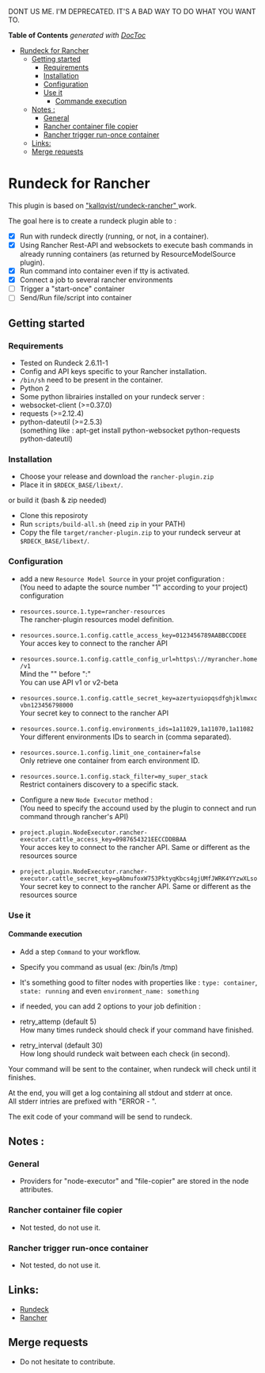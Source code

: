 <!-- START doctoc generated TOC please keep comment here to allow auto update -->
<!-- DON'T EDIT THIS SECTION, INSTEAD RE-RUN doctoc TO UPDATE -->


DONT US ME. I'M DEPRECATED.
IT'S A BAD WAY TO DO WHAT YOU WANT TO.

**Table of Contents**  *generated with [DocToc](https://github.com/thlorenz/doctoc)*

- [Rundeck for Rancher](#rundeck-for-rancher)
  - [Getting started](#getting-started)
    - [Requirements](#requirements)
    - [Installation](#installation)
    - [Configuration](#configuration)
    - [Use it](#use-it)
      - [Commande execution](#commande-execution)
  - [Notes :](#notes-)
    - [General](#general)
    - [Rancher container file copier](#rancher-container-file-copier)
    - [Rancher trigger run-once container](#rancher-trigger-run-once-container)
  - [Links:](#links)
  - [Merge requests](#merge-requests)

<!-- END doctoc generated TOC please keep comment here to allow auto update -->

# Rundeck for Rancher

This plugin is based on ["kallqvist/rundeck-rancher" ](https://github.com/kallqvist/rundeck-rancher) work.

The goal here is to create a rundeck plugin able to :
- [x] Run with rundeck directly (running, or not, in a container).
- [x] Using Rancher Rest-API and websockets to execute bash commands in already running containers (as returned by ResourceModelSource plugin).
- [x] Run command into container even if tty is activated.
- [x] Connect a job to several rancher environments
- [ ] Trigger a "start-once" container
- [ ] Send/Run file/script into container

## Getting started
### Requirements
- Tested on Rundeck 2.6.11-1
- Config and API keys specific to your Rancher installation.
- `/bin/sh` need to be present in the container.
- Python 2
- Some python librairies installed on your rundeck server :
 - websocket-client (>=0.37.0)
 - requests (>=2.12.4)
 - python-dateutil (>=2.5.3)<br>
(something like : apt-get install python-websocket python-requests python-dateutil)

### Installation
- Choose your release and download the `rancher-plugin.zip`
- Place it in `$RDECK_BASE/libext/`.

or build it (bash & zip needed)

- Clone this reposiroty
- Run `scripts/build-all.sh` (need `zip` in your PATH)
- Copy the file `target/rancher-plugin.zip` to your rundeck serveur at `$RDECK_BASE/libext/`.


### Configuration
- add a new `Resource Model Source` in your projet configuration : <br>
(You need to adapte the source number "1" according to your project) configuration

 - `resources.source.1.type=rancher-resources`<br>
 The rancher-plugin resources model definition.

 - `resources.source.1.config.cattle_access_key=0123456789AABBCCDDEE`<br>
 Your acces key to connect to the rancher API

 - `resources.source.1.config.cattle_config_url=https\://myrancher.home/v1`<br>
 Mind the "\" before ":"<br>
 You can use API v1 or v2-beta

 - `resources.source.1.config.cattle_secret_key=azertyuiopqsdfghjklmwxcvbn123456798000`<br>
 Your secret key to connect to the rancher API

 - `resources.source.1.config.environments_ids=1a11029,1a11070,1a11082`<br>
 Your different environments IDs to search in (comma separated).

 - `resources.source.1.config.limit_one_container=false`<br>
 Only retrieve one container from earch environment ID.

 - `resources.source.1.config.stack_filter=my_super_stack`<br>
 Restrict containers discovery to a specific stack.



- Configure a new `Node Executor` method : <br>
(You need to specify the accound used by the plugin to connect and run command through rancher's API)
 - `project.plugin.NodeExecutor.rancher-executor.cattle_access_key=0987654321EECCDDBBAA`<br>
 Your acces key to connect to the rancher API. Same or different as the resources source

 - `project.plugin.NodeExecutor.rancher-executor.cattle_secret_key=gAbmufoxW753PktyqKbcs4gjUMfJWRK4YYzwXLso`<br>
 Your secret key to connect to the rancher API. Same or different as the resources source

### Use it
#### Commande execution
- Add a step `Command` to your workflow.
- Specify you command as usual (ex: /bin/ls /tmp)

- It's something good to filter nodes with properties like : `type: container`, `state: running` and even `environment_name: something`

- if needed, you can add 2 options to your job definition :
 - retry_attemp (default 5)<br>
 How many times rundeck should check if your command have finished.

 - retry_interval (default 30)<br>
 How long should rundeck wait between each check (in second).

Your command will be sent to the container, when rundeck will check until it finishes.

At the end, you will get a log containing all stdout and stderr at once.<br>
All stderr intries are prefixed with "ERROR - ".

The exit code of your command will be send to rundeck.

## Notes :
### General
- Providers for "node-executor" and "file-copier" are stored in the node attributes.

### Rancher container file copier
- Not tested, do not use it.

### Rancher trigger run-once container
- Not tested, do not use it.

## Links:
- [Rundeck](http://rundeck.org/)
- [Rancher](http://rancher.com/rancher/)

## Merge requests
- Do not hesitate to contribute.
